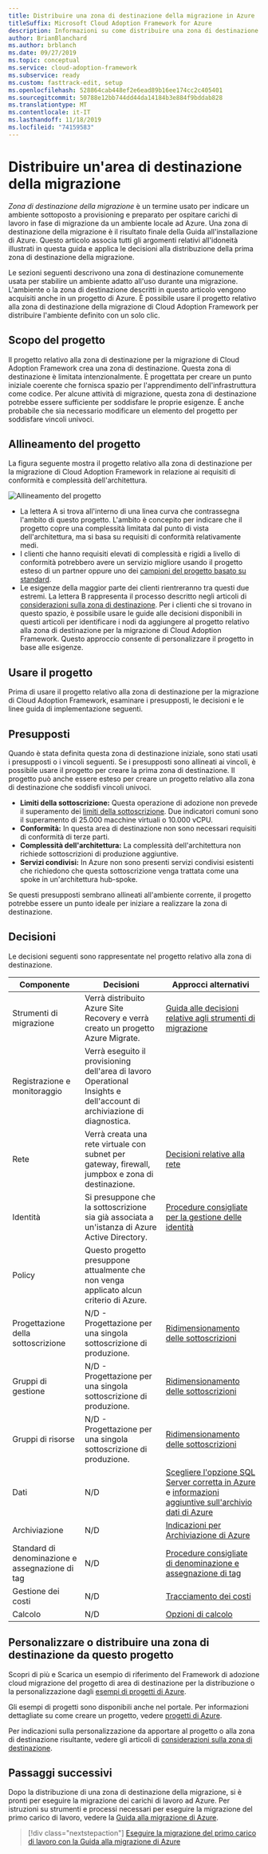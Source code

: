 ```yaml
---
title: Distribuire una zona di destinazione della migrazione in Azure
titleSuffix: Microsoft Cloud Adoption Framework for Azure
description: Informazioni su come distribuire una zona di destinazione della migrazione in Azure.
author: BrianBlanchard
ms.author: brblanch
ms.date: 09/27/2019
ms.topic: conceptual
ms.service: cloud-adoption-framework
ms.subservice: ready
ms.custom: fasttrack-edit, setup
ms.openlocfilehash: 528864cab448ef2e6ead89b16ee174cc2c405401
ms.sourcegitcommit: 50788e12bb744dd44da14184b3e884f9bddab828
ms.translationtype: MT
ms.contentlocale: it-IT
ms.lasthandoff: 11/18/2019
ms.locfileid: "74159583"
---
```

# <a name="deploy-a-migration-landing-zone"></a>Distribuire un'area di destinazione della migrazione

*Zona di destinazione della migrazione* è un termine usato per indicare un ambiente sottoposto a provisioning e preparato per ospitare carichi di lavoro in fase di migrazione da un ambiente locale ad Azure. Una zona di destinazione della migrazione è il risultato finale della Guida all'installazione di Azure. Questo articolo associa tutti gli argomenti relativi all'idoneità illustrati in questa guida e applica le decisioni alla distribuzione della prima zona di destinazione della migrazione.

Le sezioni seguenti descrivono una zona di destinazione comunemente usata per stabilire un ambiente adatto all'uso durante una migrazione. L'ambiente o la zona di destinazione descritti in questo articolo vengono acquisiti anche in un progetto di Azure. È possibile usare il progetto relativo alla zona di destinazione della migrazione di Cloud Adoption Framework per distribuire l'ambiente definito con un solo clic.

## <a name="purpose-of-the-blueprint"></a>Scopo del progetto

Il progetto relativo alla zona di destinazione per la migrazione di Cloud Adoption Framework crea una zona di destinazione. Questa zona di destinazione è limitata intenzionalmente. È progettata per creare un punto iniziale coerente che fornisca spazio per l'apprendimento dell'infrastruttura come codice. Per alcune attività di migrazione, questa zona di destinazione potrebbe essere sufficiente per soddisfare le proprie esigenze. È anche probabile che sia necessario modificare un elemento del progetto per soddisfare vincoli univoci.

## <a name="blueprint-alignment"></a>Allineamento del progetto

La figura seguente mostra il progetto relativo alla zona di destinazione per la migrazione di Cloud Adoption Framework in relazione ai requisiti di conformità e complessità dell'architettura.

![Allineamento del progetto](../../_images/ready/blueprint-overview.png)

- La lettera A si trova all'interno di una linea curva che contrassegna l'ambito di questo progetto. L'ambito è concepito per indicare che il progetto copre una complessità limitata dal punto di vista dell'architettura, ma si basa su requisiti di conformità relativamente medi.
- I clienti che hanno requisiti elevati di complessità e rigidi a livello di conformità potrebbero avere un servizio migliore usando il progetto esteso di un partner oppure uno dei [campioni del progetto basato su standard](https://docs.microsoft.com/azure/governance/blueprints/samples).
- Le esigenze della maggior parte dei clienti rientreranno tra questi due estremi. La lettera B rappresenta il processo descritto negli articoli di [considerazioni sulla zona di destinazione](../considerations/index.md). Per i clienti che si trovano in questo spazio, è possibile usare le guide alle decisioni disponibili in questi articoli per identificare i nodi da aggiungere al progetto relativo alla zona di destinazione per la migrazione di Cloud Adoption Framework. Questo approccio consente di personalizzare il progetto in base alle esigenze.

## <a name="use-this-blueprint"></a>Usare il progetto

Prima di usare il progetto relativo alla zona di destinazione per la migrazione di Cloud Adoption Framework, esaminare i presupposti, le decisioni e le linee guida di implementazione seguenti.

## <a name="assumptions"></a>Presupposti

Quando è stata definita questa zona di destinazione iniziale, sono stati usati i presupposti o i vincoli seguenti. Se i presupposti sono allineati ai vincoli, è possibile usare il progetto per creare la prima zona di destinazione. Il progetto può anche essere esteso per creare un progetto relativo alla zona di destinazione che soddisfi vincoli univoci.

- **Limiti della sottoscrizione:** Questa operazione di adozione non prevede il superamento dei [limiti della sottoscrizione](https://docs.microsoft.com/azure/azure-subscription-service-limits). Due indicatori comuni sono il superamento di 25.000 macchine virtuali o 10.000 vCPU.
- **Conformità:** In questa area di destinazione non sono necessari requisiti di conformità di terze parti.
- **Complessità dell'architettura:** La complessità dell'architettura non richiede sottoscrizioni di produzione aggiuntive.
- **Servizi condivisi:** In Azure non sono presenti servizi condivisi esistenti che richiedono che questa sottoscrizione venga trattata come una spoke in un'architettura hub-spoke.

Se questi presupposti sembrano allineati all'ambiente corrente, il progetto potrebbe essere un punto ideale per iniziare a realizzare la zona di destinazione.

## <a name="decisions"></a>Decisioni

Le decisioni seguenti sono rappresentate nel progetto relativo alla zona di destinazione.

| Componente | Decisioni | Approcci alternativi |
|---------|---------|---------|
|Strumenti di migrazione|Verrà distribuito Azure Site Recovery e verrà creato un progetto Azure Migrate.|[Guida alle decisioni relative agli strumenti di migrazione](../../decision-guides/migrate-decision-guide/index.md)|
|Registrazione e monitoraggio|Verrà eseguito il provisioning dell'area di lavoro Operational Insights e dell'account di archiviazione di diagnostica.|         |
|Rete|Verrà creata una rete virtuale con subnet per gateway, firewall, jumpbox e zona di destinazione.|[Decisioni relative alla rete](../considerations/networking-options.md)|
|Identità|Si presuppone che la sottoscrizione sia già associata a un'istanza di Azure Active Directory.|[Procedure consigliate per la gestione delle identità](https://docs.microsoft.com/azure/security/azure-security-identity-management-best-practices?toc=https://docs.microsoft.com/azure/cloud-adoption-framework/toc.json&bc=https://docs.microsoft.com/azure/cloud-adoption-framework/bread/toc.json)         |
|Policy|Questo progetto presuppone attualmente che non venga applicato alcun criterio di Azure.|         |
|Progettazione della sottoscrizione|N/D - Progettazione per una singola sottoscrizione di produzione.|[Ridimensionamento delle sottoscrizioni](../azure-best-practices/scaling-subscriptions.md)|
|Gruppi di gestione|N/D - Progettazione per una singola sottoscrizione di produzione.|[Ridimensionamento delle sottoscrizioni](../azure-best-practices/scaling-subscriptions.md)         |
|Gruppi di risorse|N/D - Progettazione per una singola sottoscrizione di produzione.|[Ridimensionamento delle sottoscrizioni](../azure-best-practices/scaling-subscriptions.md)         |
|Dati|N/D|[Scegliere l'opzione SQL Server corretta in Azure](https://docs.microsoft.com/azure/sql-database/sql-database-paas-vs-sql-server-iaas) e [informazioni aggiuntive sull'archivio dati di Azure](https://docs.microsoft.com/azure/architecture/guide/technology-choices/data-store-overview) |
|Archiviazione|N/D|[Indicazioni per Archiviazione di Azure](../considerations/storage-options.md)         |
|Standard di denominazione e assegnazione di tag|N/D|[Procedure consigliate di denominazione e assegnazione di tag](../azure-best-practices/naming-and-tagging.md)         |
|Gestione dei costi|N/D|[Tracciamento dei costi](../azure-best-practices/track-costs.md)|
|Calcolo|N/D|[Opzioni di calcolo](../considerations/compute-options.md)|

## <a name="customize-or-deploy-a-landing-zone-from-this-blueprint"></a>Personalizzare o distribuire una zona di destinazione da questo progetto

Scopri di più e Scarica un esempio di riferimento del Framework di adozione cloud migrazione del progetto di area di destinazione per la distribuzione o la personalizzazione dagli [esempi di progetti di Azure](https://docs.microsoft.com/azure/governance/blueprints/samples).

Gli esempi di progetti sono disponibili anche nel portale. Per informazioni dettagliate su come creare un progetto, vedere [progetti di Azure](./govern-org-compliance.md?tabs=azureblueprints#create-a-blueprint).

Per indicazioni sulla personalizzazione da apportare al progetto o alla zona di destinazione risultante, vedere gli articoli di [considerazioni sulla zona di destinazione](../considerations/index.md).

## <a name="next-steps"></a>Passaggi successivi

Dopo la distribuzione di una zona di destinazione della migrazione, si è pronti per eseguire la migrazione dei carichi di lavoro ad Azure.
Per istruzioni su strumenti e processi necessari per eseguire la migrazione del primo carico di lavoro, vedere la [Guida alla migrazione di Azure](../../migrate/azure-migration-guide/index.md).

> [!div class="nextstepaction"]
> [Eseguire la migrazione del primo carico di lavoro con la Guida alla migrazione di Azure](../../migrate/azure-migration-guide/index.md)
